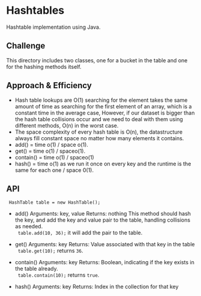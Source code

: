 # Hashtables

Hashtable implementation using Java.

## Challenge

This directory includes two classes, one for a bucket in the table and one for the hashing methods itself.

## Approach & Efficiency

- Hash table lookups are O(1) searching for the element takes the same amount of time as searching for the first element of an array, which is a constant time in the average case, However, if our dataset is bigger than the hash table collisions occur and we need to deal with them using different methods, O(n) in the worst case.
- The space complexity of every  hash table is O(n), the datastructure always fill constant space no matter how many elements it contains.
- add() = time o(1) / space o(1).
- get() = time o(1) / spaceo(1).
- contain() = time o(1) / spaceo(1)
- hash() = time o(1) as we run it once on every key and the runtime is the same for each one / space 0(1).

## API

` HashTable table = new HashTable();`


- add()
Arguments: key, value
Returns: nothing
This method should hash the key, and add the key and value pair to the table, handling collisions as needed.<br>
` table.add(10, 36);` it will add the pair to the table.

- get()
Arguments: key
Returns: Value associated with that key in the table<br>
  ` table.get(10);` returns `36`.


- contain()
Arguments: key
Returns: Boolean, indicating if the key exists in the table already.<br>
  ` table.contain(10);` returns `true`.


- hash()
Arguments: key
Returns: Index in the collection for that key
